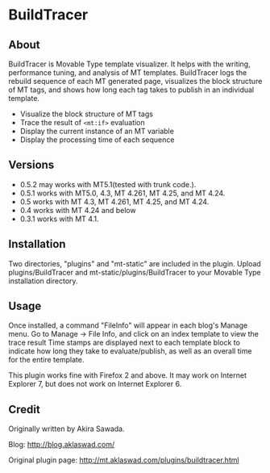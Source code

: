 # BuildTracer

## About

BuildTracer is Movable Type template visualizer. It helps with the writing,
performance tuning, and analysis of MT templates. BuildTracer logs the rebuild
sequence of each MT generated page, visualizes the block structure of MT tags,
and shows how long each tag takes to publish in an individual template.

 * Visualize the block structure of MT tags
 * Trace the result of `<mt:if>` evaluation
 * Display the current instance of an MT variable
 * Display the processing time of each sequence

## Versions

 * 0.5.2 may works with MT5.1(tested with trunk code.).
 * 0.5.1 works with MT5.0, 4.3, MT 4.261, MT 4.25, and MT 4.24.
 * 0.5 works with MT 4.3, MT 4.261, MT 4.25, and MT 4.24.
 * 0.4 works with MT 4.24 and below
 * 0.3.1 works with MT 4.1.

## Installation

Two directories, "plugins" and "mt-static" are included in the plugin. Upload
plugins/BuildTracer and mt-static/plugins/BuildTracer to your Movable Type
installation directory.

## Usage

Once installed, a command "FileInfo" will appear in each blog's Manage menu.
Go to Manage -> File Info, and click on an index template to view the trace
result Time stamps are displayed next to each template block to indicate how
long they take to evaluate/publish, as well as an overall time for the entire
template.

This plugin works fine with Firefox 2 and above. It may work on Internet
Explorer 7, but does not work on Internet Explorer 6.

## Credit

Originally written by Akira Sawada.

Blog: <http://blog.aklaswad.com/>

Original plugin page: <http://mt.aklaswad.com/plugins/buildtracer.html>
